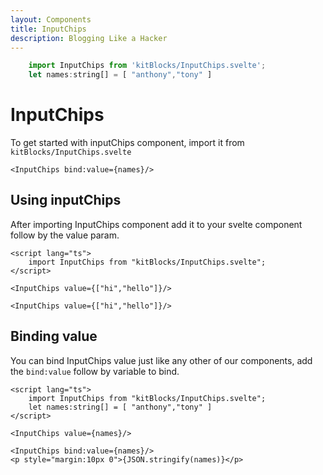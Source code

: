 ```yaml
---
layout: Components
title: InputChips
description: Blogging Like a Hacker
---
```

```js [CODE]
    import InputChips from 'kitBlocks/InputChips.svelte';
    let names:string[] = [ "anthony","tony" ]
```
# InputChips
To get started with inputChips component, import it from `kitBlocks/InputChips.svelte`
```svelte [ADD]
<InputChips bind:value={names}/>
```

## Using inputChips
After importing InputChips component add it to your svelte component follow by the value param.
```svelte
<script lang="ts">
    import InputChips from "kitBlocks/InputChips.svelte";
</script>

<InputChips value={["hi","hello"]}/>
```
```svelte [ADD]
<InputChips value={["hi","hello"]}/>
```

## Binding value
You can bind InputChips value just like any other of our components, add the `bind:value` follow by variable to bind.
```svelte
<script lang="ts">
    import InputChips from "kitBlocks/InputChips.svelte";
    let names:string[] = [ "anthony","tony" ]
</script>

<InputChips value={names}/>
```
```svelte [ADD]
<InputChips bind:value={names}/>
<p style="margin:10px 0">{JSON.stringify(names)}</p>
```